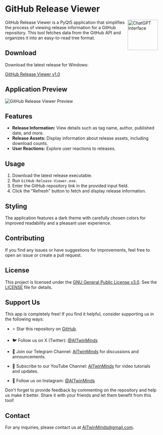 # GitHub Release Viewer

<img align="right" width="100" height="100" src="https://github.com/AITwinMinds/GitHub-Release-Viewer/assets/127874551/0219f7a0-8e75-490c-8464-55a9172819ff" alt="ChatGPT Interface">

GitHub Release Viewer is a PyQt5 application that simplifies the process of viewing release information for a GitHub repository. This tool fetches data from the GitHub API and organizes it into an easy-to-read tree format.


## Download

Download the latest release for Windows:

[GitHub Release Viewer v1.0](https://github.com/AITwinMinds/GitHub-Release-Viewer/releases/latest/download/GitHub-Release-Viewer.exe)

## Application Preview

![GitHub Release Viewer Preview](app_preview.png)

## Features

- **Release Information:** View details such as tag name, author, published date, and more.
- **Release Assets:** Display information about release assets, including download counts.
- **User Reactions:** Explore user reactions to releases.

## Usage

1. Download the latest release executable.
2. Run `GitHub-Release-Viewer.exe`.
3. Enter the GitHub repository link in the provided input field.
4. Click the "Refresh" button to fetch and display release information.

## Styling

The application features a dark theme with carefully chosen colors for improved readability and a pleasant user experience.

## Contributing

If you find any issues or have suggestions for improvements, feel free to open an issue or create a pull request.

## License

This project is licensed under the [GNU General Public License v3.0](LICENSE). See the [LICENSE](LICENSE) file for details.

## Support Us

This app is completely free! If you find it helpful, consider supporting us in the following ways:

- ⭐ Star this repository on [GitHub](https://github.com/AITwinMinds/ChatGPT-UI).
  
- 🐦 Follow us on X (Twitter): [@AITwinMinds](https://twitter.com/AITwinMinds)

- 📣 Join our Telegram Channel: [AITwinMinds](https://t.me/AITwinMinds) for discussions and announcements.

- 🎥 Subscribe to our YouTube Channel: [AITwinMinds](https://www.youtube.com/@AITwinMinds) for video tutorials and updates.

- 📸 Follow us on Instagram: [@AITwinMinds](https://www.instagram.com/AITwinMinds)


Don't forget to provide feedback by commenting on the repository and help us make it better. Share it with your friends and let them benefit from this tool!

## Contact

For any inquiries, please contact us at [AITwinMinds@gmail.com](mailto:AITwinMinds@gmail.com).

